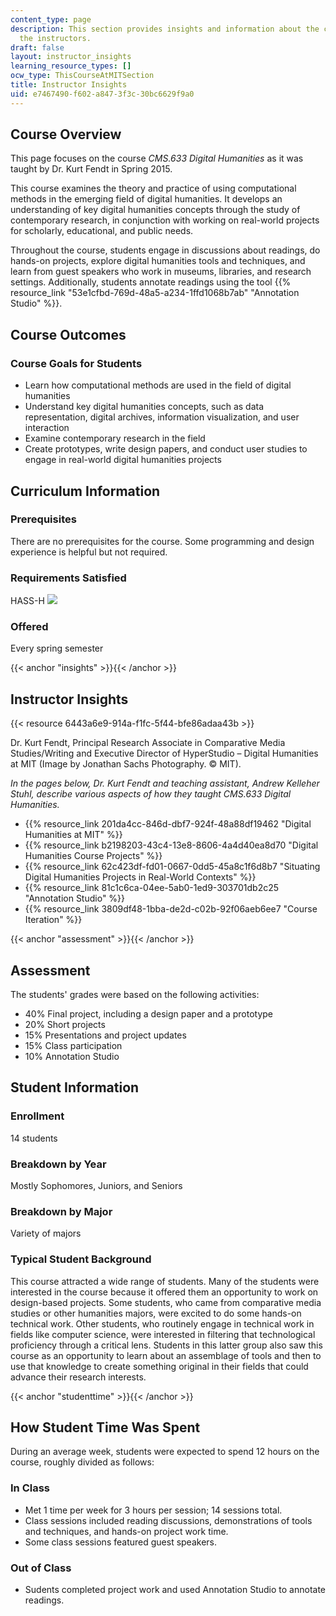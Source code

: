```yaml
---
content_type: page
description: This section provides insights and information about the course from
  the instructors.
draft: false
layout: instructor_insights
learning_resource_types: []
ocw_type: ThisCourseAtMITSection
title: Instructor Insights
uid: e7467490-f602-a847-3f3c-30bc6629f9a0
---
```

## Course Overview

This page focuses on the course _CMS.633 Digital Humanities_ as it was taught by Dr. Kurt Fendt in Spring 2015.

This course examines the theory and practice of using computational methods in the emerging field of digital humanities. It develops an understanding of key digital humanities concepts through the study of contemporary research, in conjunction with working on real-world projects for scholarly, educational, and public needs.

Throughout the course, students engage in discussions about readings, do hands-on projects, explore digital humanities tools and techniques, and learn from guest speakers who work in museums, libraries, and research settings. Additionally, students annotate readings using the tool {{% resource_link "53e1cfbd-769d-48a5-a234-1ffd1068b7ab" "Annotation Studio" %}}.

## Course Outcomes

### Course Goals for Students

- Learn how computational methods are used in the field of digital humanities
- Understand key digital humanities concepts, such as data representation, digital archives, information visualization, and user interaction
- Examine contemporary research in the field
- Create prototypes, write design papers, and conduct user studies to engage in real-world digital humanities projects

## Curriculum Information

### Prerequisites

There are no prerequisites for the course. Some programming and design experience is helpful but not required.

### Requirements Satisfied

HASS-H ![](/images/educator/icon-question-hass-h.png)

### Offered

Every spring semester

{{< anchor "insights" >}}{{< /anchor >}}

## Instructor Insights

{{< resource 6443a6e9-914a-f1fc-5f44-bfe86adaa43b >}}

  
Dr. Kurt Fendt, Principal Research Associate in Comparative Media Studies/Writing and Executive Director of HyperStudio – Digital Humanities at MIT (Image by Jonathan Sachs Photography. © MIT).

_In the pages below, Dr. Kurt Fendt and teaching assistant, Andrew Kelleher Stuhl, describe various aspects of how they taught CMS.633 Digital Humanities._

- {{% resource_link 201da4cc-846d-dbf7-924f-48a88df19462 "Digital Humanities at MIT" %}}
- {{% resource_link b2198203-43c4-13e8-8606-4a4d40ea8d70 "Digital Humanities Course Projects" %}}
- {{% resource_link 62c423df-fd01-0667-0dd5-45a8c1f6d8b7 "Situating Digital Humanities Projects in Real-World Contexts" %}}
- {{% resource_link 81c1c6ca-04ee-5ab0-1ed9-303701db2c25 "Annotation Studio" %}}
- {{% resource_link 3809df48-1bba-de2d-c02b-92f06aeb6ee7 "Course Iteration" %}}

{{< anchor "assessment" >}}{{< /anchor >}}

## Assessment

The students' grades were based on the following activities:

- 40% Final project, including a design paper and a prototype
- 20% Short projects
- 15% Presentations and project updates
- 15% Class participation
- 10% Annotation Studio

## Student Information

### Enrollment

14 students

### Breakdown by Year

Mostly Sophomores, Juniors, and Seniors

### Breakdown by Major

Variety of majors

### Typical Student Background

This course attracted a wide range of students. Many of the students were interested in the course because it offered them an opportunity to work on design-based projects. Some students, who came from comparative media studies or other humanities majors, were excited to do some hands-on technical work. Other students, who routinely engage in technical work in fields like computer science, were interested in filtering that technological proficiency through a critical lens. Students in this latter group also saw this course as an opportunity to learn about an assemblage of tools and then to use that knowledge to create something original in their fields that could advance their research interests.

{{< anchor "studenttime" >}}{{< /anchor >}}

## How Student Time Was Spent

During an average week, students were expected to spend 12 hours on the course, roughly divided as follows:

### In Class

- Met 1 time per week for 3 hours per session; 14 sessions total.
- Class sessions included reading discussions, demonstrations of tools and techniques, and hands-on project work time.
- Some class sessions featured guest speakers.

### Out of Class

- Sudents completed project work and used Annotation Studio to annotate readings.